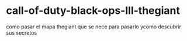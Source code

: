 # call-of-duty-black-ops-lll-thegiant
como pasar el mapa thegiant
que se nece para  pasarlo ycomo  descubrir sus secretos
